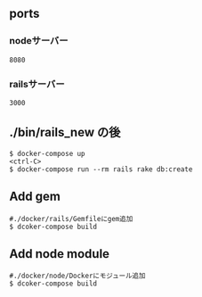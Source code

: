 ## ports
### nodeサーバー
`8080`
### railsサーバー
`3000`

## ./bin/rails_new の後

```
$ docker-compose up
<ctrl-C>
$ docker-compose run --rm rails rake db:create
```

## Add gem
```
#./docker/rails/Gemfileにgem追加
$ dcoker-compose build
```

## Add node module
```
#./docker/node/Dockerにモジュール追加
$ dcoker-compose build
```
